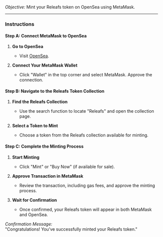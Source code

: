 *Objective:* Mint your Releafs token on OpenSea using MetaMask.

---

### Instructions

#### Step A: Connect MetaMask to OpenSea
1. **Go to OpenSea**
   - Visit [OpenSea](https://opensea.io/).

2. **Connect Your MetaMask Wallet**
   - Click "Wallet" in the top corner and select MetaMask. Approve the connection.

#### Step B: Navigate to the Releafs Token Collection
1. **Find the Releafs Collection**
   - Use the search function to locate "Releafs" and open the collection page.

2. **Select a Token to Mint**
   - Choose a token from the Releafs collection available for minting.

#### Step C: Complete the Minting Process
1. **Start Minting**
   - Click "Mint" or "Buy Now" (if available for sale).

2. **Approve Transaction in MetaMask**
   - Review the transaction, including gas fees, and approve the minting process.

3. **Wait for Confirmation**
   - Once confirmed, your Releafs token will appear in both MetaMask and OpenSea.

*Confirmation Message:*  
"Congratulations! You’ve successfully minted your Releafs token."
